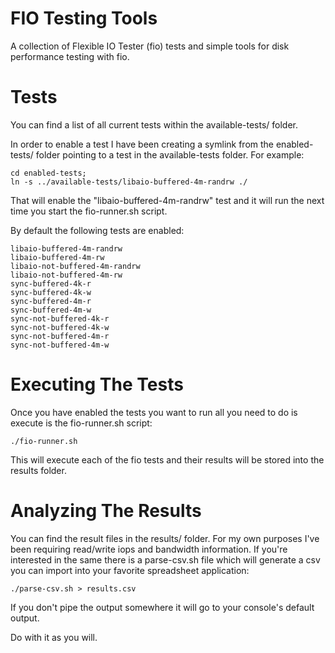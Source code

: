 FIO Testing Tools
===========

A collection of Flexible IO Tester (fio) tests and simple tools for disk performance testing with fio.

Tests
===========

You can find a list of all current tests within the available-tests/ folder.

In order to enable a test I have been creating a symlink from the enabled-tests/ folder pointing to a test in the available-tests folder. For example:

    cd enabled-tests;
    ln -s ../available-tests/libaio-buffered-4m-randrw ./

That will enable the "libaio-buffered-4m-randrw" test and it will run the next time you start the fio-runner.sh script.

By default the following tests are enabled:

    libaio-buffered-4m-randrw
    libaio-buffered-4m-rw
    libaio-not-buffered-4m-randrw
    libaio-not-buffered-4m-rw
    sync-buffered-4k-r
    sync-buffered-4k-w
    sync-buffered-4m-r
    sync-buffered-4m-w
    sync-not-buffered-4k-r
    sync-not-buffered-4k-w
    sync-not-buffered-4m-r
    sync-not-buffered-4m-w

Executing The Tests
===========

Once you have enabled the tests you want to run all you need to do is execute is the fio-runner.sh script:

    ./fio-runner.sh

This will execute each of the fio tests and their results will be stored into the results folder.

Analyzing The Results
===========

You can find the result files in the results/ folder. For my own purposes I've been requiring read/write iops and bandwidth information. If you're interested in the same there is a parse-csv.sh file which will generate a csv you can import into your favorite spreadsheet application:

    ./parse-csv.sh > results.csv

If you don't pipe the output somewhere it will go to your console's default output.

Do with it as you will.
